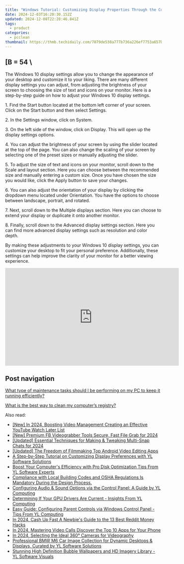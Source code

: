 ```yaml
---
title: "Windows Tutorial: Customizing Display Properties Through the Control Panel with YL Computing Solutions"
date: 2024-12-03T16:20:30.152Z
updated: 2024-12-08T22:28:46.841Z
tags:
  - product
categories:
  - pcclean
thumbnail: https://thmb.techidaily.com/7079de538a777b736a226ef7753a657beca0fed6327389062bff5d10d904ed3d.jpg
---
```


## \[B = 54 \

The Windows 10 display settings allow you to change the appearance of your desktop and customize it to your liking. There are many different display settings you can adjust, from adjusting the brightness of your screen to choosing the size of text and icons on your monitor. Here is a step-by-step guide on how to adjust your Windows 10 display settings. 

1\. Find the Start button located at the bottom left corner of your screen. Click on the Start button and then select Settings.

2\. In the Settings window, click on System.

3\. On the left side of the window, click on Display. This will open up the display settings options. 

4\. You can adjust the brightness of your screen by using the slider located at the top of the page. You can also change the scaling of your screen by selecting one of the preset sizes or manually adjusting the slider.

5\. To adjust the size of text and icons on your monitor, scroll down to the Scale and layout section. Here you can choose between the recommended size and manually entering a custom size. Once you have chosen the size you would like, click the Apply button to save your changes.

6\. You can also adjust the orientation of your display by clicking the dropdown menu located under Orientation. You have the options to choose between landscape, portrait, and rotated.

7\. Next, scroll down to the Multiple displays section. Here you can choose to extend your display or duplicate it onto another monitor.

8\. Finally, scroll down to the Advanced display settings section. Here you can find more advanced display settings such as resolution and color depth. 

By making these adjustments to your Windows 10 display settings, you can customize your desktop to fit your personal preference. Additionally, these settings can help improve the clarity of your monitor for a better viewing experience.

<!-- affiliate ads begin -->
<iframe width="560" height="315" src="https://www.youtube.com/embed/QPAKth3O_5c?si=3YDfzJAZMDp1gFRz" title="YouTube video player" frameborder="0" allow="accelerometer; autoplay; clipboard-write; encrypted-media; gyroscope; picture-in-picture; web-share" referrerpolicy="strict-origin-when-cross-origin" allowfullscreen></iframe>
<!-- affiliate ads end -->

## Post navigation

[What type of maintenance tasks should I be performing on my PC to keep it running efficiently?](https://tools.techidaily.com/pcclean/products/)

[What is the best way to clean my computer’s registry?](https://tools.techidaily.com/pcclean/products/)

<ins class="adsbygoogle"
     style="display:block"
     data-ad-format="autorelaxed"
     data-ad-client="ca-pub-7571918770474297"
     data-ad-slot="1223367746"></ins>

<ins class="adsbygoogle"
     style="display:block"
     data-ad-client="ca-pub-7571918770474297"
     data-ad-slot="8358498916"
     data-ad-format="auto"
     data-full-width-responsive="true"></ins>

<span class="atpl-alsoreadstyle">Also read:</span>
<div><ul>
<li><a href="https://facebook-record-videos.techidaily.com/new-in-2024-boosting-video-management-creating-an-effective-youtube-watch-later-list/"><u>[New] In 2024, Boosting Video Management Creating an Effective YouTube Watch Later List</u></a></li>
<li><a href="https://facebook-video-content.techidaily.com/new-premium-fb-videograbber-tools-secure-fast-file-grab-for-2024/"><u>[New] Premium FB Videograbber Tools Secure, Fast File Grab for 2024</u></a></li>
<li><a href="https://snapchat-videos.techidaily.com/updated-essential-techniques-for-making-and-tweaking-multi-snap-chats-for-2024/"><u>[Updated] Essential Techniques for Making & Tweaking Multi-Snap Chats for 2024</u></a></li>
<li><a href="https://facebook-video-share.techidaily.com/updated-the-freedom-of-filmmaking-top-android-video-editing-apps/"><u>[Updated] The Freedom of Filmmaking Top Android Video Editing Apps</u></a></li>
<li><a href="https://discover-amazing.techidaily.com/a-step-by-step-tutorial-on-customizing-display-preferences-with-yl-software-solutions/"><u>A Step-by-Step Tutorial on Customizing Display Preferences with YL Software Solutions</u></a></li>
<li><a href="https://discover-amazing.techidaily.com/boost-your-computers-efficiency-with-pro-disk-optimization-tips-from-yl-software-experts/"><u>Boost Your Computer's Efficiency with Pro Disk Optimization Tips From YL Software Experts</u></a></li>
<li><a href="https://hardware-help.techidaily.com/compliance-with-local-building-codes-and-osha-regulations-is-mandatory-during-the-design-process/"><u>Compliance with Local Building Codes and OSHA Regulations Is Mandatory During the Design Process.</u></a></li>
<li><a href="https://discover-amazing.techidaily.com/configuring-audio-and-sound-options-via-the-control-panel-a-guide-by-yl-computing/"><u>Configuring Audio & Sound Options via the Control Panel: A Guide by YL Computing</u></a></li>
<li><a href="https://discover-amazing.techidaily.com/determining-if-your-gpu-drivers-are-current-insights-from-yl-computing/"><u>Determining If Your GPU Drivers Are Current - Insights From YL Computing</u></a></li>
<li><a href="https://discover-amazing.techidaily.com/easy-guide-configuring-parent-controls-via-windows-control-panel-tips-from-yl-computing/"><u>Easy Guide: Configuring Parent Controls via Windows Control Panel - Tips From YL Computing</u></a></li>
<li><a href="https://extra-tips.techidaily.com/in-2024-cash-up-fast-a-newbies-guide-to-the-13-best-reddit-money-hacks/"><u>In 2024, Cash Up Fast A Newbie's Guide to the 13 Best Reddit Money Hacks</u></a></li>
<li><a href="https://screen-sharing-recording.techidaily.com/in-2024-mastering-video-calls-discover-the-top-10-apps-for-your-phone/"><u>In 2024, Mastering Video Calls Discover the Top 10 Apps for Your Phone</u></a></li>
<li><a href="https://extra-approaches.techidaily.com/in-2024-selecting-the-ideal-360-cameras-for-videography/"><u>In 2024, Selecting the Ideal 360° Cameras for Videography</u></a></li>
<li><a href="https://discover-amazing.techidaily.com/professional-bmw-m6-car-image-collection-for-dynamic-desktops-and-displays-curated-by-yl-software-solutions/"><u>Professional BMW M6 Car Image Collection for Dynamic Desktops & Displays, Curated by YL Software Solutions</u></a></li>
<li><a href="https://discover-amazing.techidaily.com/stunning-high-definition-bubble-wallpapers-and-hd-imagery-library-yl-software-visuals/"><u>Stunning High Definition Bubble Wallpapers and HD Imagery Library - YL Software Visuals</u></a></li>
</ul></div>

